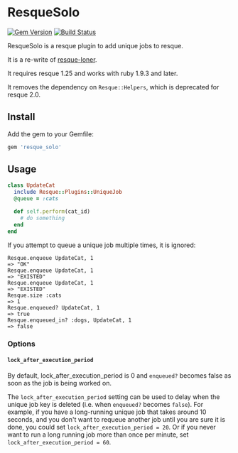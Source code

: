 # ResqueSolo

[![Gem Version](http://img.shields.io/gem/v/resque_solo.svg)][gem]
[![Build Status](http://img.shields.io/travis/neighborland/resque_solo.svg)][build]

[gem]: http://rubygems.org/gems/resque_solo
[build]: https://travis-ci.org/neighborland/resque_solo

ResqueSolo is a resque plugin to add unique jobs to resque.

It is a re-write of [resque-loner](https://github.com/jayniz/resque-loner).

It requires resque 1.25 and works with ruby 1.9.3 and later.

It removes the dependency on `Resque::Helpers`, which is deprecated for resque 2.0.

## Install

Add the gem to your Gemfile:

```ruby
gem 'resque_solo'
```

## Usage

```ruby
class UpdateCat
  include Resque::Plugins::UniqueJob
  @queue = :cats

  def self.perform(cat_id)
    # do something
  end
end
```

If you attempt to queue a unique job multiple times, it is ignored:

```
Resque.enqueue UpdateCat, 1
=> "OK"
Resque.enqueue UpdateCat, 1
=> "EXISTED"
Resque.enqueue UpdateCat, 1
=> "EXISTED"
Resque.size :cats
=> 1
Resque.enqueued? UpdateCat, 1
=> true
Resque.enqueued_in? :dogs, UpdateCat, 1
=> false
```

### Options

#### `lock_after_execution_period`

By default, lock_after_execution_period is 0 and `enqueued?` becomes false as soon as the job
is being worked on.

The `lock_after_execution_period` setting can be used to delay when the unique job key is deleted
(i.e. when `enqueued?` becomes `false`). For example, if you have a long-running unique job that
takes around 10 seconds, and you don't want to requeue another job until you are sure it is done,
you could set `lock_after_execution_period = 20`. Or if you never want to run a long running
job more than once per minute, set `lock_after_execution_period = 60`.
